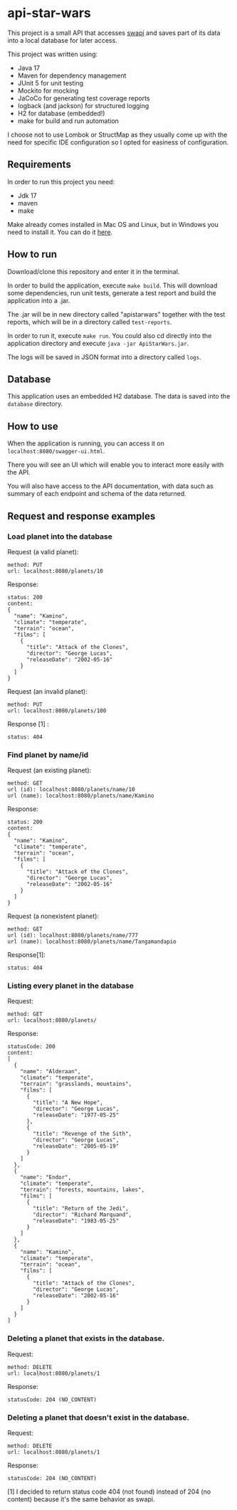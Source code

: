 # api-star-wars

This project is a small API that accesses [swapi](https://swapi.dev/) and saves part of its data into a local database for later access.

This project was written using:
- Java 17
- Maven for dependency management
- JUnit 5 for unit testing
- Mockito for mocking
- JaCoCo for generating test coverage reports
- logback (and jackson) for structured logging
- H2 for database (embedded!)
- make for build and run automation

I choose not to use Lombok or StructMap as they usually come up with the need for specific IDE configuration so I opted for easiness of configuration.

## Requirements

In order to run this project you need:

- Jdk 17
- maven
- make

Make already comes installed in Mac OS and Linux, but in Windows you need to install it.
You can do it [here](https://gnuwin32.sourceforge.net/packages/make.htm).

## How to run

Download/clone this repository and enter it in the terminal.

In order to build the application, execute `make build`. This will download some dependencies, run unit tests, generate a test report and build the application into a .jar.

The .jar will be in new directory called "apistarwars" together with the test reports, which will be in a directory called `test-reports`.

In order to run it, execute `make run`. You could also cd directly into the application directory and execute `java -jar ApiStarWars.jar`.

The logs will be saved in JSON format into a directory called `logs`.

## Database

This application uses an embedded H2 database. The data is saved into the `database` directory.

## How to use

When the application is running, you can access it on `localhost:8080/swagger-ui.html`.

There you will see an UI which will enable you to interact more easily with the API.

You will also have access to the API documentation, with data such as summary of each endpoint and schema of the data returned.

## Request and response examples

### Load planet into the database

Request (a valid planet):
```
method: PUT
url: localhost:8080/planets/10
```

Response:
```
status: 200
content:
{
  "name": "Kamino",
  "climate": "temperate",
  "terrain": "ocean",
  "films": [
    {
      "title": "Attack of the Clones",
      "director": "George Lucas",
      "releaseDate": "2002-05-16"
    }
  ]
}
```

Request (an invalid planet):
```
method: PUT
url: localhost:8080/planets/100
```

Response [1] :
```
status: 404
```

### Find planet by name/id

Request (an existing planet):
```
method: GET
url (id): localhost:8080/planets/name/10
url (name): localhost:8080/planets/name/Kamino
```
Response:
```
status: 200
content:
{
  "name": "Kamino",
  "climate": "temperate",
  "terrain": "ocean",
  "films": [
    {
      "title": "Attack of the Clones",
      "director": "George Lucas",
      "releaseDate": "2002-05-16"
    }
  ]
}
```

Request (a nonexistent planet):
```
method: GET
url (id): localhost:8080/planets/name/777
url (name): localhost:8080/planets/name/Tangamandapio
```
Response[1]:
```
status: 404
```

### Listing every planet in the database

Request:
```
method: GET
url: localhost:8080/planets/
```
Response:
```
statusCode: 200
content:
[
  {
    "name": "Alderaan",
    "climate": "temperate",
    "terrain": "grasslands, mountains",
    "films": [
      {
        "title": "A New Hope",
        "director": "George Lucas",
        "releaseDate": "1977-05-25"
      },
      {
        "title": "Revenge of the Sith",
        "director": "George Lucas",
        "releaseDate": "2005-05-19"
      }
    ]
  },
  {
    "name": "Endor",
    "climate": "temperate",
    "terrain": "forests, mountains, lakes",
    "films": [
      {
        "title": "Return of the Jedi",
        "director": "Richard Marquand",
        "releaseDate": "1983-05-25"
      }
    ]
  },
  {
    "name": "Kamino",
    "climate": "temperate",
    "terrain": "ocean",
    "films": [
      {
        "title": "Attack of the Clones",
        "director": "George Lucas",
        "releaseDate": "2002-05-16"
      }
    ]
  }
]

```

### Deleting a planet that exists in the database.

Request:
```
method: DELETE
url: localhost:8080/planets/1
```
Response:
```
statusCode: 204 (NO_CONTENT)
```

### Deleting a planet that doesn't exist in the database.

Request:
```
method: DELETE
url: localhost:8080/planets/1
```
Response:
```
statusCode: 204 (NO_CONTENT)
```

[1] I decided to return status code 404 (not found) instead of 204 (no content) because it's the same behavior as swapi.
